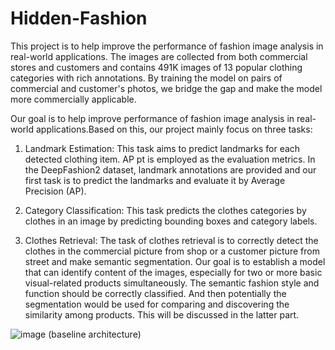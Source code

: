 # Hidden-Fashion
This project  is to help improve the performance of fashion image analysis in real-world applications. The images are collected from both commercial stores and customers and contains 491K images of 13 popular clothing categories with rich annotations. By training the model on pairs of commercial and customer's photos, we bridge the gap and make the model more commercially applicable.

Our goal is to help improve performance of fashion image analysis in real-world applications.Based on this, our
project mainly focus on three tasks:

1) Landmark Estimation: This task aims to predict landmarks for each detected clothing item. AP pt is employed
as the evaluation metrics. In the DeepFashion2 dataset, landmark annotations are provided and our first task is to
predict the landmarks and evaluate it by Average Precision (AP).

2) Category Classification: This task predicts the clothes categories by clothes in an image by predicting
bounding boxes and category labels.

3) Clothes Retrieval: The task of clothes retrieval is to correctly detect the clothes in the commercial picture from
shop or a customer picture from street and make semantic segmentation. Our goal is to establish a model that
can identify content of the images, especially for two or more basic visual-related products simultaneously. The
semantic fashion style and function should be correctly classified. And then potentially the segmentation would
be used for comparing and discovering the similarity among products. This will be discussed in the latter part.

![image](https://github.com/Volanda-Zhu/Hidden-Fashion/blob/master/img/baseline%20architecture.jpg)
(baseline architecture)
